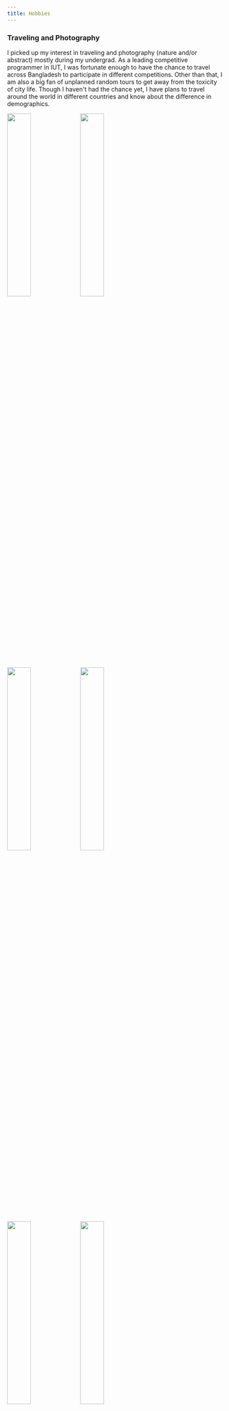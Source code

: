 ```yaml
---
title: Hobbies
---
```


### Traveling and Photography
I picked up my interest in traveling and photography (nature and/or abstract) mostly during my undergrad. As a leading competitive programmer in IUT, I was fortunate enough to have the chance to travel across Bangladesh to participate in different competitions. Other than that, I am also a big fan of unplanned random tours to get away from the toxicity of city life. Though I haven't had the chance yet, I have plans to travel around the world in different countries and know about the difference in demographics.

<img src="photography/beach_biking.jpg" width=33%>
<img src="photography/coral_reef.jpg" width=33%>
<img src="photography/horizon.jpg" width=33%>
<img src="photography/chera_deep.jpg" width=33%>
<img src="photography/st_martin_sky.jpg" width=33%>
<img src="photography/seagull.jpg" width=33%>
<img src="photography/blue_water.jpg" width=33%>
<img src="photography/naaf_river.jpg" width=33%>
<img src="photography/perspective.jpg" width=33%>
<img src="photography/st_martin.jpg" width=33%>
<img src="photography/sea_beach.jpg" width=33%>
<img src="photography/dhanmondi_lake.jpg" width=33%>
<img src="photography/growth.jpg" width=33%>
<img src="photography/sajek.jpg" width=33%>
<img src="photography/shitakundo.jpg" width=33%>
<img src="photography/five_pillars.jpg" width=33%>
<img src="photography/iut_rainy_day.jpg" width=33%>
<img src="photography/upside_down.jpg" width=33%>
<img src="photography/msi_deadman_STmartin.jpg" width=33%>
<img src="photography/msi_wild_west.jpg" width=33%>
<img src="photography/sust_iupc.jpg" width=33%>
<img src="photography/path.jpg" width=33%>
<img src="photography/little_cat.jpg" width=33%>
<img src="photography/cats.jpg" width=33%>
<img src="photography/jungle_book.jpg" width=33%>
<img src="photography/into_the_wild.jpg" width=33%>
<img src="photography/path_branching.jpg" width=33%>
<img src="photography/paragliding.jpg" width=33%>
<img src="photography/over_the_sky.jpg" width=33%>
<img src="photography/bashundhara_city.jpg" width=31%>
<img src="photography/fire_breathing.png" width=33%>
<img src="photography/horse.jpg" width=33%>
<img src="photography/eye_lights.jpg" width=33%>
<img src="photography/icpc.jpg" width=33%>
<img src="photography/lu_iupc.jpg" width=33%>
<img src="photography/buet_iupc.jpg" width=33%>
<img src="photography/city_nights.jpg" width=33%>
<img src="photography/chandrima_garden.jpg" width=33%>
<img src="photography/massive_burger.jpg" width=33%>
<img src="photography/remains.jpg" width=33%>
<img src="photography/old_dhaka.jpg" width=33%>
<img src="photography/stuck.jpg" width=33%>

### Memes
I love making fun of unfavorable and ironic situations which I fall into in my day-to-day life to turn those into funny materials. Browsing and making memes related to my life gives me moments of joy and helps me get rid of imposter syndrome. Not all memes are for fun. Some memes are there for a tribute or respect. I personally use memes to teach and learn. <br/>
*Random thought: ML researchers should look into "Learning with Memes" method. I still don't know if it will work or not, but for a human, this seems very effective. As far as I can think of, this method can be useful for Grounding Language research.*

<img src="memes/coding_without_documentations.jpg" width=30.5%>
<img src="memes/gilbert_strang_tribute.jpg" width=29%>
<img src="memes/stage_of_life_v2.jpg" width=37%>
<img src="memes/stage_of_life.jpg" width=48.5%>
<img src="memes/irony.jpg" width=48%>
<br/>
<br/>
<br/>
<br/>
<div class ="box">
    &nbsp;<a href="">            <b>Home</b>  </a> &nbsp;<b>//</b>
    </b>&nbsp;<a href="#bio">             <b>Bio</b>  </a> &nbsp; <b>//</b>
    &nbsp;<a href="#news">                <b>News</b> </a> &nbsp; <b>//</b>
    &nbsp;<a href="#experience">          <b>Experience</b> </a> &nbsp; <b>//</b>
    &nbsp;<a href="#achievements">        <b>Achievements</b> </a> &nbsp; <b>//</b>
    &nbsp;<a href="#publications">        <b>Publications</b> </a> &nbsp; <b>//</b>
    &nbsp;<a href="#projects">            <b>Projects</b> </a> &nbsp;<b>//</b>
    &nbsp;<a href="#blogs">               <b>Blogs</b> </a> &nbsp; <b>//</b>
    &nbsp;<a href="#talks">               <b>Talks</b>    </a> &nbsp; <b>//</b>
    &nbsp;<a href="#hobbies">             <b>Hobbies</b>    </a> &nbsp; <b>//</b>
    &nbsp;<a href="#contacts">            <b>Contacts</b> </a> &nbsp;
</div>



